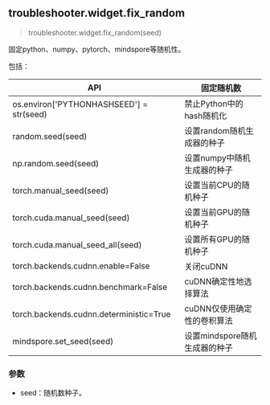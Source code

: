 ## troubleshooter.widget.fix_random

> troubleshooter.widget.fix_random(seed)

固定python、numpy、pytorch、mindspore等随机性。

包括：

| API                                      | 固定随机数                    |
| ---------------------------------------- | ----------------------------- |
| os.environ['PYTHONHASHSEED'] = str(seed) | 禁止Python中的hash随机化      |
| random.seed(seed)                        | 设置random随机生成器的种子    |
| np.random.seed(seed)                     | 设置numpy中随机生成器的种子   |
| torch.manual_seed(seed)                  | 设置当前CPU的随机种子         |
| torch.cuda.manual_seed(seed)             | 设置当前GPU的随机种子         |
| torch.cuda.manual_seed_all(seed)         | 设置所有GPU的随机种子         |
| torch.backends.cudnn.enable=False        | 关闭cuDNN                     |
| torch.backends.cudnn.benchmark=False     | cuDNN确定性地选择算法         |
| torch.backends.cudnn.deterministic=True  | cuDNN仅使用确定性的卷积算法   |
| mindspore.set_seed(seed)                 | 设置mindspore随机生成器的种子 |

### 参数

- seed：随机数种子。
